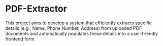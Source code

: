 # PDF-Extractor
This project aims to develop a system that efficiently extracts specific details (e.g., Name, Phone Number, Address) from uploaded PDF documents and automatically populates these details into a user-friendly frontend form.
